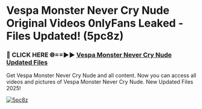 # Vespa Monster Never Cry Nude Original Videos 0nlyFans Leaked - Files Updated! (5pc8z)

<h3>🔴 CLICK HERE 🌐==►► <a href="https://tinyurl.com/5h6xmrr3" rel="nofollow">Vespa Monster Never Cry Nude Updated Files</a></h3>

Get Vespa Monster Never Cry Nude and all content. Now you can access all videos and pictures of Vespa Monster Never Cry Nude. New Updated Files 2025!

[![5pc8z](https://i.imgur.com/KVD873Z.gif)](https://tinyurl.com/5h6xmrr3)
